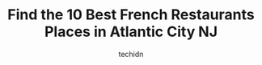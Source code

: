 ---
layout: ampstory
image: https://i0.wp.com/www.depkes.org/wp-content/uploads/2023/06/french-restaurants-0-in-atlantic-city-nj-1685876964.jpeg?resize=640,853
author: techidn
featured: false
description: Discover the impressive array of French Restaurants options in Atlantic City NJ, where you can find 10 of the largest French Restaurants establishments in the area. From renowned classics to
title: Find the 10 Best French Restaurants Places in Atlantic City NJ
cover:
   title: Find the 10 Best French Restaurants Places in Atlantic City NJ
   subtitle: Rickpate
   background: https://www.depkes.org/wp-content/uploads/2023/06/french-restaurants-0-in-atlantic-city-nj-1685876964.jpeg

pages: 
 - layout: thirds
   top: <h1>#1 Gilchrist Restaurant</h1>
   bottom: "<p>We discovered this restaurant from a friend and weve been coming to the Tropicana for years. Its located on the first floor in the Chelsea tower. They offer breakfa</p>"
   background: https://www.depkes.org/wp-content/uploads/2023/06/french-restaurants-1-in-atlantic-city-nj-1685876965.jpeg
   backgroundblur: true
 - layout: thirds
   top: <h1>#2 Knife and Fork Inn</h1>
   bottom: "<p>Wowza! What a wonderful chic spot. Elegant and decadent. The service was so hospitable. The decor was calming and relaxing. The vibes were just so good. Friends, and coup</p>"
   background: https://www.depkes.org/wp-content/uploads/2023/06/french-restaurants-2-in-atlantic-city-nj-1685876965.jpeg
   cta:
      link: https://www.depkes.org/blog/find-the-10-best-french-restaurants-places-in-atlantic-city-nj/
      text: Find the 10 Best French Restaurants Places in Atlantic City NJ
 - layout: thirds
   top: <h1>#3 Chef Volas</h1>
   bottom: "<p>111 S Albion Pl, Atlantic City, NJ 08401, United States</p>"
   background: https://www.depkes.org/wp-content/uploads/2023/06/french-restaurants-3-in-atlantic-city-nj-1685876966.jpeg
   cta:
      link: https://www.depkes.org/blog/find-the-10-best-french-restaurants-places-in-atlantic-city-nj/
      text: Find the 10 Best French Restaurants Places in Atlantic City NJ
 - layout: thirds
   top: <h1>#4 Ruths Chris Steak House</h1>
   bottom: "<p>2020 Atlantic Ave, Atlantic City, NJ 08401, United States</p>"
   background: https://images.unsplash.com/photo-1591393223703-56fe1347ac62?ixlib=rb-4.0.3&ixid=MnwxMjA3fDB8MHxwaG90by1wYWdlfHx8fGVufDB8fHx8&auto=format&fit=crop&w=640&h=853&q=80
   cta:
      link: https://www.depkes.org/blog/find-the-10-best-french-restaurants-places-in-atlantic-city-nj/
      text: Find the 10 Best French Restaurants Places in Atlantic City NJ
 - layout: thirds
   top: <h1>#5 Gordon Ramsay Steak</h1>
   bottom: "<p>777 Harrahs Blvd, Atlantic City, NJ 08401, United States</p>"
   background: https://images.unsplash.com/photo-1524169358666-79f22534bc6e?ixlib=rb-4.0.3&ixid=MnwxMjA3fDB8MHxwaG90by1wYWdlfHx8fGVufDB8fHx8&auto=format&fit=crop&w=640&h=853&q=80
   cta:
      link: https://www.depkes.org/blog/find-the-10-best-french-restaurants-places-in-atlantic-city-nj/
      text: Find the 10 Best French Restaurants Places in Atlantic City NJ
 - layout: thirds
   top: <h1>#6 Chart House</h1>
   bottom: "<p>644 Huron Ave, Atlantic City, NJ 08401, United States</p>"
   background: https://images.unsplash.com/photo-1510906594845-bc082582c8cc?ixlib=rb-4.0.3&ixid=MnwxMjA3fDB8MHxwaG90by1wYWdlfHx8fGVufDB8fHx8&auto=format&fit=crop&w=640&h=853&q=80
   cta:
      link: https://www.depkes.org/blog/find-the-10-best-french-restaurants-places-in-atlantic-city-nj/
      text: Find the 10 Best French Restaurants Places in Atlantic City NJ
 - layout: thirds
   top: <h1>#7 Brittanys Cafe</h1>
   bottom: "<p>4313 Ventnor Ave, Atlantic City, NJ 08401, United States</p>"
   background: https://images.unsplash.com/photo-1522441815192-d9f04eb0615c?ixlib=rb-4.0.3&ixid=MnwxMjA3fDB8MHxwaG90by1wYWdlfHx8fGVufDB8fHx8&auto=format&fit=crop&w=640&h=853&q=80
   cta:
      link: https://www.depkes.org/blog/find-the-10-best-french-restaurants-places-in-atlantic-city-nj/
      text: Find the 10 Best French Restaurants Places in Atlantic City NJ
 - layout: thirds
   middle: Continue reading...
   background: https://images.unsplash.com/photo-1614648718611-0635f29016cb?ixlib=rb-4.0.3&ixid=MnwxMjA3fDB8MHxwaG90by1wYWdlfHx8fGVufDB8fHx8&auto=format&fit=crop&w=640&h=853&q=80
   cta:
      link: https://www.depkes.org/blog/find-the-10-best-french-restaurants-places-in-atlantic-city-nj/
      text: Find the 10 Best French Restaurants Places in Atlantic City NJ
      
---